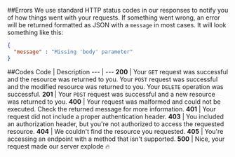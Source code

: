 ##Errors
We use standard HTTP status codes in our responses to notify you of how things went with your requests. If something went wrong, an error will be returned formatted as JSON with a `message` in most cases. It will look something like this:

```json
{
  "message" : "Missing 'body' parameter"
}
```

##Codes
Code | Description
--- | ---
**200** | Your `GET` request was successful and the resource was returned to you. Your `POST` request was successful and the modified resource was returned to you. Your `DELETE` operation was successful.
**201** | Your `POST` request was successful and a new resource was returned to you.
**400** | Your request was malformed and could not be executed. Check the returned message for more information.
**401** | Your request did not include a proper authentication header.
**403** | You included an authorization header, but you're not authorized to access the requested resource.
**404** | We couldn't find the resource you requested.
**405** | You're accessing an endpoint with a method that isn't supported.
**500** | Nice, your request made our server explode :fire:
